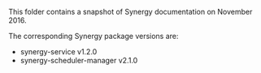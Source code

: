 This folder contains a snapshot of Synergy documentation on November 2016.

The corresponding Synergy package versions are:

- synergy-service v1.2.0
- synergy-scheduler-manager v2.1.0